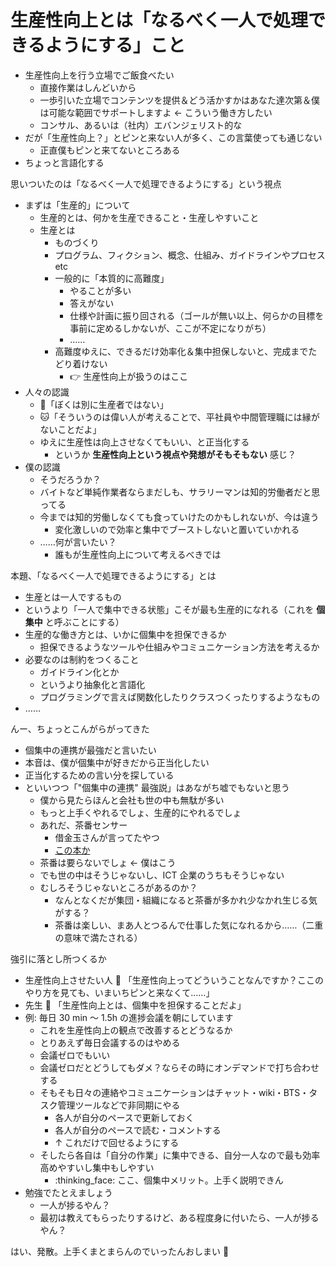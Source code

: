 # 生産性向上とは「なるべく一人で処理できるようにする」こと
- 生産性向上を行う立場でご飯食べたい
  - 直接作業はしんどいから
  - 一歩引いた立場でコンテンツを提供＆どう活かすかはあなた達次第＆僕は可能な範囲でサポートしますよ ← こういう働き方したい
  - コンサル、あるいは（社内）エバンジェリスト的な
- だが「生産性向上？」とピンと来ない人が多く、この言葉使っても通じない
  - 正直僕もピンと来てないところある
- ちょっと言語化する

思いついたのは「なるべく一人で処理できるようにする」という視点

- まずは「生産的」について
  - 生産的とは、何かを生産できること・生産しやすいこと
  - 生産とは
    - ものづくり
    - プログラム、フィクション、概念、仕組み、ガイドラインやプロセス etc
    - 一般的に「本質的に高難度」
      - やることが多い
      - 答えがない
      - 仕様や計画に振り回される（ゴールが無い以上、何らかの目標を事前に定めるしかないが、ここが不定になりがち）
      - ……
    - 高難度ゆえに、できるだけ効率化＆集中担保しないと、完成までたどり着けない
      - :point_right: 生産性向上が扱うのはここ
- 人々の認識
  - :dog:「ぼくは別に生産者ではない」
  - :cat:「そういうのは偉い人が考えることで、平社員や中間管理職には縁がないことだよ」
  - ゆえに生産性は向上させなくてもいい、と正当化する
    - というか **生産性向上という視点や発想がそもそもない** 感じ？
- 僕の認識
  - そうだろうか？
  - バイトなど単純作業者ならまだしも、サラリーマンは知的労働者だと思ってる
  - 今までは知的労働しなくても食っていけたのかもしれないが、今は違う
    - 変化激しいので効率と集中でブーストしないと置いていかれる
  - ……何が言いたい？
    - 誰もが生産性向上について考えるべきでは

本題、「なるべく一人で処理できるようにする」とは

- 生産とは一人でするもの
- というより「一人で集中できる状態」こそが最も生産的になれる（これを **個集中** と呼ぶことにする）
- 生産的な働き方とは、いかに個集中を担保できるか
  - 担保できるようなツールや仕組みやコミュニケーション方法を考えるか
- 必要なのは制約をつくること
  - ガイドライン化とか
  - というより抽象化と言語化
  - プログラミングで言えば関数化したりクラスつくったりするようなもの
- ……

んー、ちょっとこんがらがってきた

- 個集中の連携が最強だと言いたい
- 本音は、僕が個集中が好きだから正当化したい
- 正当化するための言い分を探している
- といいつつ「"個集中の連携" 最強説」はあながち嘘でもないと思う
  - 僕から見たらほんと会社も世の中も無駄が多い
  - もっと上手くやれるでしょ、生産的にやれるでしょ
  - あれだ、茶番センサー
    - 借金玉さんが言ってたやつ
    - [この本か](https://www.amazon.co.jp/hz/reviews-render/lighthouse/4046020768?filterByKeyword=%E8%8C%B6%E7%95%AA%E3%82%BB%E3%83%B3%E3%82%B5%E3%83%BC&pageNumber=1)
  - 茶番は要らないでしょ ← 僕はこう
  - でも世の中はそうじゃないし、ICT 企業のうちもそうじゃない
  - むしろそうじゃないところがあるのか？
    - なんとなくだが集団・組織になると茶番が多かれ少なかれ生じる気がする？
    - 茶番は楽しい、まあ人とつるんで仕事した気になれるから……（二重の意味で満たされる）

強引に落とし所つくるか

- 生産性向上させたい人 :dog: 「生産性向上ってどういうことなんですか？ここのやり方を見ても、いまいちピンと来なくて……」
- 先生 :bug: 「生産性向上とは、個集中を担保することだよ」
- 例: 毎日 30 min ～ 1.5h の進捗会議を朝にしています
  - これを生産性向上の観点で改善するとどうなるか
  - とりあえず毎日会議するのはやめる
  - 会議ゼロでもいい
  - 会議ゼロだとどうしてもダメ？ならその時にオンデマンドで打ち合わせする
  - そもそも日々の連絡やコミュニケーションはチャット・wiki・BTS・タスク管理ツールなどで非同期にやる
    - 各人が自分のペースで更新しておく
    - 各人が自分のペースで読む・コメントする
    - ↑ これだけで回せるようにする
  - そしたら各自は「自分の作業」に集中できる、自分一人なので最も効率高めやすいし集中もしやすい
    - :thinking_face: ここ、個集中メリット。上手く説明できん
- 勉強でたとえましょう
  - 一人が捗るやん？
  - 最初は教えてもらったりするけど、ある程度身に付いたら、一人が捗るやん？

はい、発散。上手くまとまらんのでいったんおしまい :turtle:
